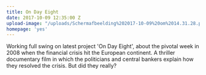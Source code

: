 ```yaml
---
title: On Day Eight
date: 2017-10-09 12:35:00 Z
upload-image: "/uploads/Schermafbeelding%202017-10-09%20om%2014.31.28.png"
homepage: 'yes'
---
```


Working full swing on latest project 'On Day Eight', about the pivotal week in 2008 when the financial crisis hit the European continent. A thriller documentary film in which the politicians and central bankers explain how they resolved the crisis. But did they really?